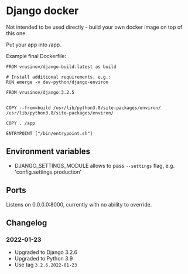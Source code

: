 # Django docker

Not intended to be used directly - build your own docker image on top of this one.

Put your app into /app.

Example final Dockerfile:

```docker
FROM vrusinov/django-build:latest as build

# Install additional requirements, e.g.:
RUN emerge -v dev-python/django-environ

FROM vrusinov/django:3.2.5


COPY --from=build /usr/lib/python3.8/site-packages/environ/ /usr/lib/python3.8/site-packages/environ/

COPY . /app

ENTRYPOINT ["/bin/entrypoint.sh"]
```

## Environment variables

*  DJANGO_SETTINGS_MODULE allows to pass `--settings` flag, e.g. 'config.settings.production'

## Ports

Listens on 0.0.0.0:8000, currently with no ability to override.

## Changelog

### 2022-01-23

* Upgraded to Django 3.2.6
* Upgraded to Python 3.9
* Use tag `3.2.6.2022-01-23`
